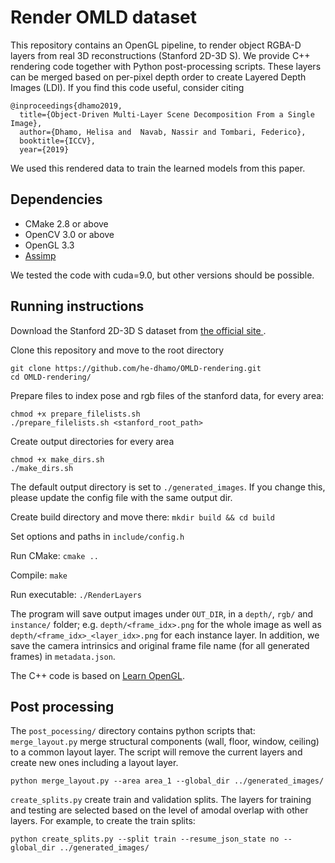 # Render OMLD dataset

This repository contains an OpenGL pipeline, to render object RGBA-D layers from real 3D reconstructions (Stanford 2D-3D S). We provide C++ rendering code together with Python post-processing scripts. These layers can be merged based on per-pixel depth order to create Layered Depth Images (LDI).
If you find this code useful, consider citing

```
@inproceedings{dhamo2019,
  title={Object-Driven Multi-Layer Scene Decomposition From a Single Image},
  author={Dhamo, Helisa and  Navab, Nassir and Tombari, Federico},
  booktitle={ICCV},
  year={2019}
```
We used this rendered data to train the learned models from this paper. 

## Dependencies

- CMake 2.8 or above
- OpenCV 3.0 or above
- OpenGL 3.3 
- <a href="https://www.assimp.org/">Assimp</a>

We tested the code with cuda=9.0, but other versions should be possible.

## Running instructions

Download the Stanford 2D-3D S dataset from <a href="http://buildingparser.stanford.edu/dataset.html"> the official site </a>. <br/>

Clone this repository and move to the root directory 
```
git clone https://github.com/he-dhamo/OMLD-rendering.git
cd OMLD-rendering/
```
Prepare files to index pose and rgb files of the stanford data, for every area:
```
chmod +x prepare_filelists.sh
./prepare_filelists.sh <stanford_root_path>
```
Create output directories for every area
```
chmod +x make_dirs.sh
./make_dirs.sh 
```
The default output directory is set to `./generated_images`. If you change this, please update the config file with the same output dir. 

Create build directory and move there: `mkdir build && cd build` <br/>

Set options and paths in `include/config.h` <br/>

Run CMake: `cmake ..` <br/>

Compile: `make` <br/>

Run executable: `./RenderLayers`

The program will save output images under `OUT_DIR`, in a `depth/`, `rgb/` and `instance/` folder; e.g. `depth/<frame_idx>.png` for the whole image as well as `depth/<frame_idx>_<layer_idx>.png` for each instance layer. In addition, we save the camera intrinsics and original frame file name (for all generated frames) in `metadata.json`.

The C++ code is based on <a href="https://learnopengl.com">Learn OpenGL</a>.

## Post processing
The `post_pocessing/` directory contains python scripts that: <br/>
`merge_layout.py` merge structural components (wall, floor, window, ceiling) to a common layout layer. The script will remove the current layers and create new ones including a layout layer. 

```
python merge_layout.py --area area_1 --global_dir ../generated_images/
```
`create_splits.py` create train and validation splits. The layers for training and testing are selected based on the level of amodal overlap with other layers. For example, to create the train splits:

```
python create_splits.py --split train --resume_json_state no --global_dir ../generated_images/
```

